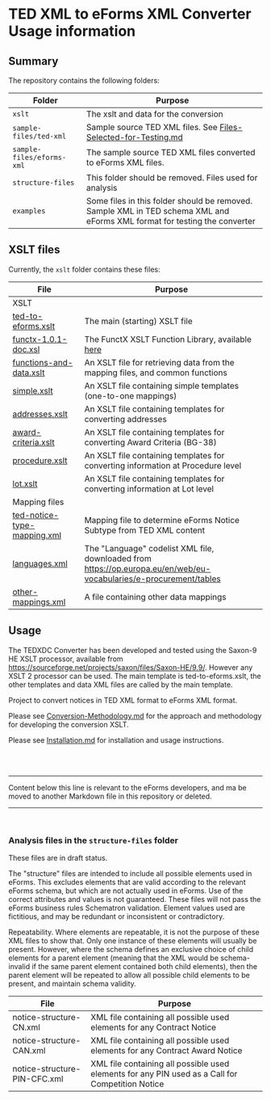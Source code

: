 # TED XML to eForms XML Converter Usage information

## Summary
The repository contains the following folders:

| Folder | Purpose |
| --- | --- |
| `xslt` | The xslt and data for the conversion |
| `sample-files/ted-xml` | Sample source TED XML files. See [Files-Selected-for-Testing.md](sample-files/Files-Selected-for-Testing.md) |
| `sample-files/eforms-xml` | The sample source TED XML files converted to eForms XML files. |
| `structure-files` | This folder should be removed. Files used for analysis |
| `examples` | Some files in this folder should be removed. Sample XML in TED schema XML and eForms XML format for testing the converter |

## XSLT files
Currently, the `xslt` folder contains these files:

| File | Purpose |
| --- | --- |
| XSLT |
|  [ted-to-eforms.xslt](xslt/ted-to-eforms.xslt) | The main (starting) XSLT file |
|  [functx-1.0.1-doc.xsl](xslt/lib/functx-1.0.1-doc.xsl) | The FunctX XSLT Function Library, available [here](http://www.xsltfunctions.com/) |
|  [functions-and-data.xslt](xslt/functions-and-data.xslt) | An XSLT file for retrieving data from the mapping files, and common functions |
|  [simple.xslt](xslt/simple.xslt) | An XSLT file containing simple templates (one-to-one mappings) |
|  [addresses.xslt](xslt/addresses.xslt) | An XSLT file containing templates for converting addresses |
|  [award-criteria.xslt](xslt/award-criteria.xslt) | An XSLT file containing templates for converting Award Criteria (BG-38) |
|  [procedure.xslt](xslt/procedure.xslt) | An XSLT file containing templates for converting information at Procedure level |
|  [lot.xslt](xslt/lot.xslt) | An XSLT file containing templates for converting information at Lot level |
| Mapping files |
| [ted-notice-type-mapping.xml](xslt/ted-notice-mapping.xml) | Mapping file to determine eForms Notice Subtype from TED XML content |
| [languages.xml](xslt/languages.xml) | The "Language" codelist XML file, downloaded from https://op.europa.eu/en/web/eu-vocabularies/e-procurement/tables |
| [other-mappings.xml](xslt/other-mappings.xml) | A file containing other data mappings |

## Usage

The TEDXDC Converter has been developed and tested using the Saxon-9 HE XSLT processor, available from https://sourceforge.net/projects/saxon/files/Saxon-HE/9.9/. However any XSLT 2 processor can be used. The main template is ted-to-eforms.xslt, the other templates and data XML files are called by the main template.



Project to convert notices in TED XML format to eForms XML format.

Please see [Conversion-Methodology.md](Conversion-Methodology.md) for the approach and methodology for developing the conversion XSLT.

Please see [Installation.md](Installation.md) for installation and usage instructions.


<br>

<br>



---

Content below this line is relevant to the eForms developers, and ma be moved to another Markdown file in this repository or deleted.

---

<br>

### Analysis files in the `structure-files` folder

These files are in draft status.

The "structure" files are intended to include all possible elements used in eForms. This excludes elements that are valid according to the relevant eForms schema, but which are not actually used in eForms. Use of the correct attributes and values is not guaranteed. These files will not pass the eForms business rules Schematron validation. Element values used are fictitious, and may be redundant or inconsistent or contradictory.

Repeatability. Where elements are repeatable, it is not the purpose of these XML files to show that. Only one instance of these elements will usually be present. However, where the schema defines an exclusive choice of child elements for a parent element (meaning that the XML would be schema-invalid if the same parent element contained both child elements), then the parent element will be repeated to allow all possible child elements to be present, and maintain schema validity.



| File | Purpose |
| --- | --- |
| notice-structure-CN.xml | XML file containing all possible used elements for any Contract Notice |
| notice-structure-CAN.xml | XML file containing all possible used elements for any Contract Award Notice |
| notice-structure-PIN-CFC.xml | XML file containing all possible used elements for any PIN used as a Call for Competition Notice |
